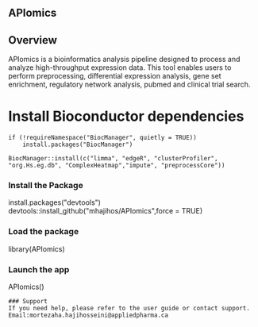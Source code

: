 ## APIomics
## Overview
APIomics is a bioinformatics analysis pipeline designed to process and analyze high-throughput expression data. This tool enables users to perform preprocessing, differential expression analysis, gene set enrichment, regulatory network analysis, pubmed and clinical trial search.

# Install Bioconductor dependencies
```
if (!requireNamespace("BiocManager", quietly = TRUE))
    install.packages("BiocManager")

BiocManager::install(c("limma", "edgeR", "clusterProfiler", "org.Hs.eg.db", "ComplexHeatmap","impute", "preprocessCore"))
```

### Install the Package
install.packages("devtools") 
devtools::install_github("mhajihos/APIomics",force = TRUE)

### Load the package
library(APIomics)

### Launch the app
APIomics()
```
### Support
If you need help, please refer to the user guide or contact support. Email:mortezaha.hajihosseini@appliedpharma.ca


